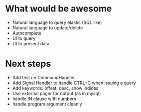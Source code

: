 # What would be awesome
- Natural language to query elastic (SQL like)
- Natural language to update/delete
- Autocomplete
- UI to query
- UI to present data


# Next steps
- Add test on CommandHandler
- Add Signal Handler to handle CTRL+C when issuing a query
- Add keywords: offset, desc, show indices
- Use external pager for output (as in mysql)
- handle IN clause with numbers
- handle program argument cleanly

